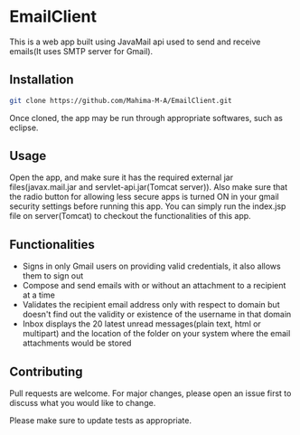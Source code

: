 # EmailClient
This is a web app built using JavaMail api used to send and receive emails(It uses SMTP server for Gmail).

## Installation

```bash
git clone https://github.com/Mahima-M-A/EmailClient.git
```

Once cloned, the app may be run through appropriate softwares, such as eclipse.

## Usage

Open the app, and make sure it has the required external jar files(javax.mail.jar and servlet-api.jar(Tomcat server)). Also make sure that the radio button for allowing less secure apps is turned ON in your gmail security settings before running this app. You can simply run the index.jsp file on server(Tomcat) to checkout the functionalities of this app.

## Functionalities

* Signs in only Gmail users on providing valid credentials, it also allows them to sign out
* Compose and send emails with or without an attachment to a recipient at a time
* Validates the recipient email address only with respect to domain but doesn't find out the validity or existence of the username in that domain
* Inbox displays the 20 latest unread messages(plain text, html or multipart) and the location of the folder on your system where the email attachments would be stored 


## Contributing

Pull requests are welcome. For major changes, please open an issue first to discuss what you would like to change.


Please make sure to update tests as appropriate.
